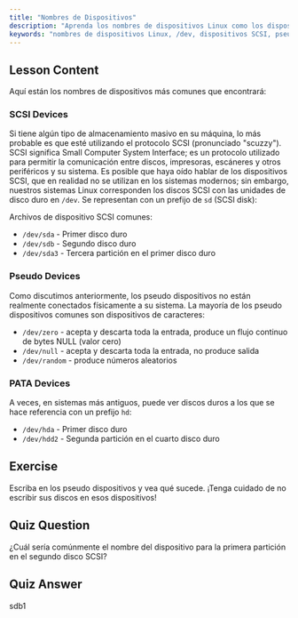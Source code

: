 ```yaml
---
title: "Nombres de Dispositivos"
description: "Aprenda los nombres de dispositivos Linux como los dispositivos SCSI (sd), pseudo y PATA (hd). Entienda /dev/sda, /dev/null y más en esta guía para principiantes."
keywords: "nombres de dispositivos Linux, /dev, dispositivos SCSI, pseudo dispositivos, dispositivos PATA, tutorial de Linux, Linux para principiantes, archivos de dispositivo"
---
```


## Lesson Content

Aquí están los nombres de dispositivos más comunes que encontrará:

### SCSI Devices

Si tiene algún tipo de almacenamiento masivo en su máquina, lo más probable es que esté utilizando el protocolo SCSI (pronunciado "scuzzy"). SCSI significa Small Computer System Interface; es un protocolo utilizado para permitir la comunicación entre discos, impresoras, escáneres y otros periféricos y su sistema. Es posible que haya oído hablar de los dispositivos SCSI, que en realidad no se utilizan en los sistemas modernos; sin embargo, nuestros sistemas Linux corresponden los discos SCSI con las unidades de disco duro en `/dev`. Se representan con un prefijo de `sd` (SCSI disk):

Archivos de dispositivo SCSI comunes:

- `/dev/sda` - Primer disco duro
- `/dev/sdb` - Segundo disco duro
- `/dev/sda3` - Tercera partición en el primer disco duro

### Pseudo Devices

Como discutimos anteriormente, los pseudo dispositivos no están realmente conectados físicamente a su sistema. La mayoría de los pseudo dispositivos comunes son dispositivos de caracteres:

- `/dev/zero` - acepta y descarta toda la entrada, produce un flujo continuo de bytes NULL (valor cero)
- `/dev/null` - acepta y descarta toda la entrada, no produce salida
- `/dev/random` - produce números aleatorios

### PATA Devices

A veces, en sistemas más antiguos, puede ver discos duros a los que se hace referencia con un prefijo `hd`:

- `/dev/hda` - Primer disco duro
- `/dev/hdd2` - Segunda partición en el cuarto disco duro

## Exercise

Escriba en los pseudo dispositivos y vea qué sucede. ¡Tenga cuidado de no escribir sus discos en esos dispositivos!

## Quiz Question

¿Cuál sería comúnmente el nombre del dispositivo para la primera partición en el segundo disco SCSI?

## Quiz Answer

sdb1
